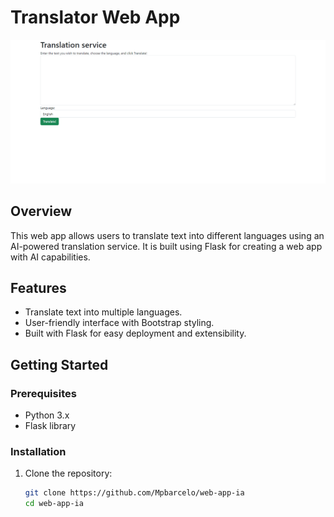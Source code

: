 # Translator Web App
  ![Translator web app ia](./templates/img/app-ia.png)

## Overview
This web app allows users to translate text into different languages using an AI-powered translation service. It is built using Flask for creating a web app with AI capabilities.

## Features
- Translate text into multiple languages.
- User-friendly interface with Bootstrap styling.
- Built with Flask for easy deployment and extensibility.

## Getting Started

### Prerequisites
- Python 3.x
- Flask library

### Installation
1. Clone the repository:
   ```bash
   git clone https://github.com/Mpbarcelo/web-app-ia
   cd web-app-ia
